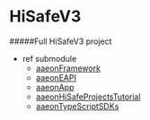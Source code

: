# HiSafeV3
#####Full HiSafeV3 project

- ref submodule 
  - [aaeonFramework](https://github.com/LucasSuT/aaeonFramework)
  - [aaeonEAPI](https://github.com/LucasSuT/aaeonEAPI)
  - [aaeonApp](https://github.com/LucasSuT/aaeonApp)
  - [aaeonHiSafeProjectsTutorial](https://github.com/LucasSuT/aaeonHiSafeProjectsTutorial)
  - [aaeonTypeScriptSDKs](https://github.com/LucasSuT/aaeonTypeScriptSDKs)